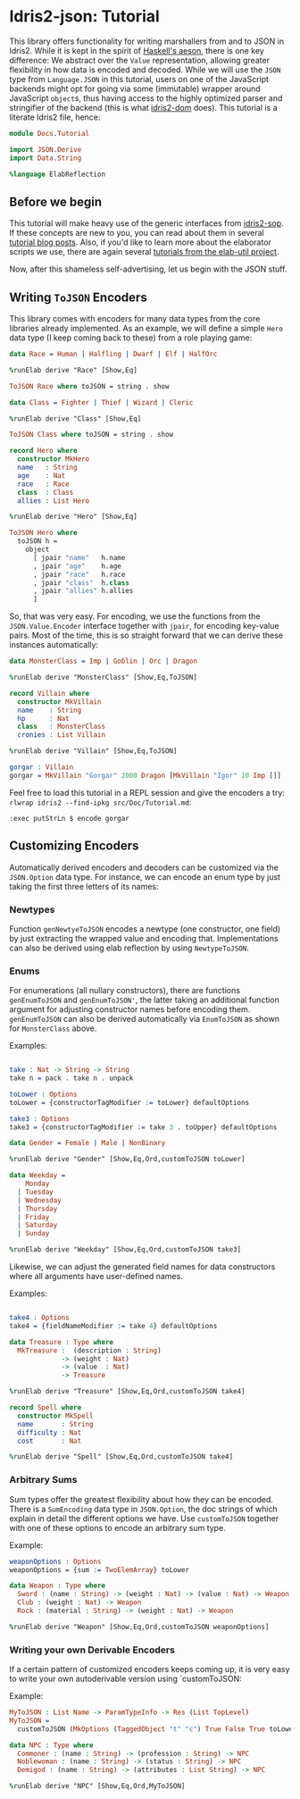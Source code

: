 # Idris2-json: Tutorial

This library offers functionality for writing marshallers
from and to JSON in Idris2. While it is kept in the spirit
of [Haskell's aeson](https://hackage.haskell.org/package/aeson),
there is one key difference: We abstract over the `Value`
representation, allowing greater flexibility in how data
is encoded and decoded. While we will use the `JSON` type
from `Language.JSON` in this tutorial, users on one of the
JavaScript backends might opt for going via some (immutable)
wrapper around JavaScript `object`s, thus having access
to the highly optimized parser and stringifier of the backend
(this is what [idris2-dom](https://github.com/stefan-hoeck/idris2-dom)
does). This tutorial is a literate Idris2 file, hence:

```idris
module Docs.Tutorial

import JSON.Derive
import Data.String

%language ElabReflection
```

## Before we begin

This tutorial will make heavy use of the generic
interfaces from [idris2-sop](https://github.com/stefan-hoeck/idris2-sop).
If these concepts are new to you, you can read about
them in several [tutorial blog posts](https://github.com/stefan-hoeck/idris2-sop/blob/main/docs/src/Docs/Index.md).
Also, if you'd like to learn more about the elaborator scripts
we use, there are again several
[tutorials from the elab-util project](https://github.com/stefan-hoeck/idris2-elab-util/blob/main/src/Doc/Index.md).

Now, after this shameless self-advertising, let us begin with
the JSON stuff.

## Writing `ToJSON` Encoders

This library comes with encoders for many data types from
the core libraries already implemented. As an example, we
will define a simple `Hero` data type (I keep coming back
to these) from a role playing game:

```idris
data Race = Human | Halfling | Dwarf | Elf | HalfOrc

%runElab derive "Race" [Show,Eq]

ToJSON Race where toJSON = string . show

data Class = Fighter | Thief | Wizard | Cleric

%runElab derive "Class" [Show,Eq]

ToJSON Class where toJSON = string . show

record Hero where
  constructor MkHero
  name   : String
  age    : Nat
  race   : Race
  class  : Class
  allies : List Hero

%runElab derive "Hero" [Show,Eq]

ToJSON Hero where
  toJSON h =
    object
      [ jpair "name"   h.name
      , jpair "age"    h.age
      , jpair "race"   h.race
      , jpair "class"  h.class
      , jpair "allies" h.allies
      ]
```

So, that was very easy. For encoding, we use the functions
from the `JSON.Value.Encoder` interface together with
`jpair`, for encoding key-value pairs.
Most of the time, this is so straight forward that we can derive
these instances automatically:


```idris
data MonsterClass = Imp | Goblin | Orc | Dragon

%runElab derive "MonsterClass" [Show,Eq,ToJSON]

record Villain where
  constructor MkVillain
  name    : String
  hp      : Nat
  class   : MonsterClass
  cronies : List Villain

%runElab derive "Villain" [Show,Eq,ToJSON]

gorgar : Villain
gorgar = MkVillain "Gorgar" 2000 Dragon [MkVillain "Igor" 10 Imp []]
```

Feel free to load this tutorial in a REPL session and give
the encoders a try: `rlwrap idris2 --find-ipkg src/Doc/Tutorial.md`:

```repl
:exec putStrLn $ encode gorgar
```

## Customizing Encoders

Automatically derived encoders and decoders can be customized
via the `JSON.Option` data type. For instance, we can encode
an enum type by just taking the first three letters of its
names:

### Newtypes
Function `genNewtyeToJSON` encodes a newtype (one constructor, one field)
by just extracting the wrapped value and encoding that. Implementations
can also be derived using elab reflection by using `NewtypeToJSON`.

### Enums
For enumerations (all nullary constructors), there are functions
`genEnumToJSON` and `genEnumToJSON'`, the latter taking an additional
function argument for adjusting constructor names before encoding
them. `genEnumToJSON` can also be derived automatically via
`EnumToJSON` as shown for `MonsterClass` above.

Examples:

```idris

take : Nat -> String -> String
take n = pack . take n . unpack

toLower : Options
toLower = {constructorTagModifier := toLower} defaultOptions

take3 : Options
take3 = {constructorTagModifier := take 3 . toUpper} defaultOptions

data Gender = Female | Male | NonBinary

%runElab derive "Gender" [Show,Eq,Ord,customToJSON toLower]

data Weekday =
    Monday
  | Tuesday
  | Wednesday
  | Thursday
  | Friday
  | Saturday
  | Sunday

%runElab derive "Weekday" [Show,Eq,Ord,customToJSON take3]
```

Likewise, we can adjust the generated field names for data constructors
where all arguments have user-defined names.

Examples:

```idris

take4 : Options
take4 = {fieldNameModifier := take 4} defaultOptions

data Treasure : Type where
  MkTreasure :  (description : String)
             -> (weight : Nat)
             -> (value  : Nat)
             -> Treasure

%runElab derive "Treasure" [Show,Eq,Ord,customToJSON take4]

record Spell where
  constructor MkSpell
  name       : String
  difficulty : Nat
  cost       : Nat

%runElab derive "Spell" [Show,Eq,Ord,customToJSON take4]
```

### Arbitrary Sums
Sum types offer the greatest flexibility about how they
can be encoded. There is a `SumEncoding` data type in `JSON.Option`,
the doc strings of which explain in detail the different options we
have. Use `customToJSON` together with one of these options to encode
an arbitrary sum type.

Example:

```idris
weaponOptions : Options
weaponOptions = {sum := TwoElemArray} toLower

data Weapon : Type where
  Sword : (name : String) -> (weight : Nat) -> (value : Nat) -> Weapon
  Club : (weight : Nat) -> Weapon
  Rock : (material : String) -> (weight : Nat) -> Weapon

%runElab derive "Weapon" [Show,Eq,Ord,customToJSON weaponOptions]
```

### Writing your own Derivable Encoders

If a certain pattern of customized encoders keeps coming up,
it is very easy to write your own autoderivable version
using `customToJSON:

Example:

```idris
MyToJSON : List Name -> ParamTypeInfo -> Res (List TopLevel)
MyToJSON =
  customToJSON (MkOptions (TaggedObject "t" "c") True False True toLower (take 3))

data NPC : Type where
  Commoner : (name : String) -> (profession : String) -> NPC
  Noblewoman : (name : String) -> (status : String) -> NPC
  Demigod : (name : String) -> (attributes : List String) -> NPC

%runElab derive "NPC" [Show,Eq,Ord,MyToJSON]
```

